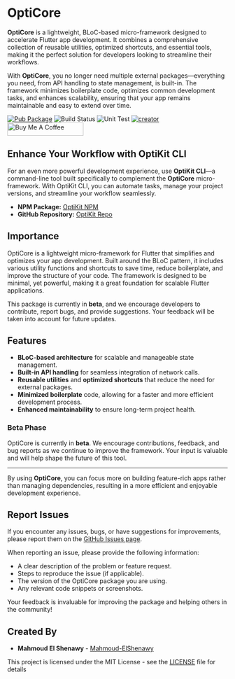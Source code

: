 # OptiCore

**OptiCore** is a lightweight, BLoC-based micro-framework designed to accelerate Flutter app development. It combines a comprehensive collection of reusable utilities, optimized shortcuts, and essential tools, making it the perfect solution for developers looking to streamline their workflows.

With **OptiCore**, you no longer need multiple external packages—everything you need, from API handling to state management, is built-in. The framework minimizes boilerplate code, optimizes common development tasks, and enhances scalability, ensuring that your app remains maintainable and easy to extend over time.

[![Pub Package](https://img.shields.io/badge/Pub%20get-OptiCore-yellow)](https://pub.dev/packages/opticore)
![Build Status](https://img.shields.io/badge/Build-Passing-teal)
![Unit Test](https://img.shields.io/badge/Unit%20Test-Passing-red)
[![creator](https://img.shields.io/badge/Creator-Mahmoud%20El%20Shenawy-blue)](https://www.linkedin.com/in/dev-mahmoud-elshenawy/)
<a href="https://www.buymeacoffee.com/m.elshenawy" target="_blank"><img src="https://cdn.buymeacoffee.com/buttons/default-orange.png" alt="Buy Me A Coffee" height="30" width="174" > </a>

## Enhance Your Workflow with OptiKit CLI

For an even more powerful development experience, use **OptiKit CLI**—a command-line tool built specifically to complement the **OptiCore** micro-framework. With OptiKit CLI, you can automate tasks, manage your project versions, and streamline your workflow seamlessly.

- **NPM Package:** [OptiKit NPM](https://www.npmjs.com/package/optikit)
- **GitHub Repository:** [OptiKit Repo](https://github.com/dev-mahmoud-elshenawy/optikit)

## Importance

OptiCore is a lightweight micro-framework for Flutter that simplifies and optimizes your app development. Built around the BLoC pattern, it includes various utility functions and shortcuts to save time, reduce boilerplate, and improve the structure of your code. The framework is designed to be minimal, yet powerful, making it a great foundation for scalable Flutter applications.

This package is currently in **beta**, and we encourage developers to contribute, report bugs, and provide suggestions. Your feedback will be taken into account for future updates.

## Features

- **BLoC-based architecture** for scalable and manageable state management.
- **Built-in API handling** for seamless integration of network calls.
- **Reusable utilities** and **optimized shortcuts** that reduce the need for external packages.
- **Minimized boilerplate** code, allowing for a faster and more efficient development process.
- **Enhanced maintainability** to ensure long-term project health.

### Beta Phase
OptiCore is currently in **beta**. We encourage contributions, feedback, and bug reports as we continue to improve the framework. Your input is valuable and will help shape the future of this tool.

---

By using **OptiCore**, you can focus more on building feature-rich apps rather than managing dependencies, resulting in a more efficient and enjoyable development experience.

## Report Issues

If you encounter any issues, bugs, or have suggestions for improvements, please report them on the [GitHub Issues page](https://github.com/dev-mahmoud-elshenawy/OptiCore/issues).

When reporting an issue, please provide the following information:
- A clear description of the problem or feature request.
- Steps to reproduce the issue (if applicable).
- The version of the OptiCore package you are using.
- Any relevant code snippets or screenshots.

Your feedback is invaluable for improving the package and helping others in the community!

## Created By

- **Mahmoud El Shenawy** - [Mahmoud-ElShenawy](https://www.linkedin.com/in/dev-mahmoud-elshenawy)

This project is licensed under the MIT License - see the [LICENSE](https://github.com/dev-mahmoud-elshenawy/OptiCore/blob/master/LICENSE) file for details